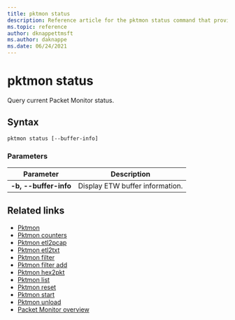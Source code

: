 ```yaml
---
title: pktmon status
description: Reference article for the pktmon status command that provides a listing of parameters and what they do.
ms.topic: reference
author: dknappettmsft
ms.author: daknappe
ms.date: 06/24/2021
---
```


# pktmon status



Query current Packet Monitor status.

## Syntax

```
pktmon status [--buffer-info]
```

### Parameters

| **Parameter** | **Description** |
| ------------- | --------------- |
| **-b, --buffer-info** | Display ETW buffer information. |

## Related links

- [Pktmon](pktmon.md)
- [Pktmon counters](pktmon-counters.md)
- [Pktmon etl2pcap](pktmon-etl2pcap.md)
- [Pktmon etl2txt](pktmon-etl2txt.md)
- [Pktmon filter](pktmon-filter.md)
- [Pktmon filter add](pktmon-filter-add.md)
- [Pktmon hex2pkt](pktmon-hex2pkt.md)
- [Pktmon list](pktmon-list.md)
- [Pktmon reset](pktmon-reset.md)
- [Pktmon start](pktmon-start.md)
- [Pktmon unload](pktmon-unload.md)
- [Packet Monitor overview](/windows-server/networking/technologies/pktmon/pktmon)
